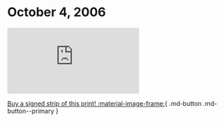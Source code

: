 # October 4, 2006

![](https://www.achewood.com/comic.php?date=10042006)

[Buy a signed strip of this print! :material-image-frame:](https://achewood-holiday-pop-up.myshopify.com/products/strip#10042006){ .md-button .md-button--primary }

